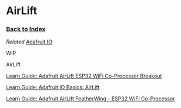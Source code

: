 
# AirLift

### [Back to Index](index.md)

*Related* [Adafruit IO](adafruit_io.md)


WIP

AirLift


[Learn Guide: Adafruit AirLift ESP32 WiFi Co-Processor Breakout](https://learn.adafruit.com/adafruit-airlift-breakout)

[Learn Guide: Adafruit IO Basics: AirLift](https://learn.adafruit.com/adafruit-io-basics-airlift)

[Learn Guide: Adafruit AirLift FeatherWing - ESP32 WiFi Co-Processor](https://learn.adafruit.com/adafruit-airlift-featherwing-esp32-wifi-co-processor-featherwing)